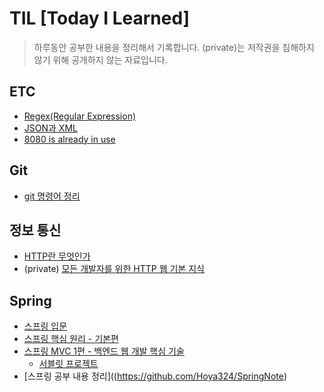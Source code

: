 # TIL [Today I Learned]

> 하루동안 공부한 내용을 정리해서 기록합니다.
> (private)는 저작권을 침해하지 않기 위해 공개하지 않는 자료입니다.

## ETC
+ [Regex(Regular Expression)](./ETC/Regex.md)
+ [JSON과 XML](./ETC/JSONandXML.md)
+ [8080 is already in use](./ETC/used8080.md)

## Git

+ [git 명령어 정리](./Git/git_commands.md)


## 정보 통신

+ [HTTP란 무엇인가](./HTTP/HTTP.md)
+ (private) [모든 개발자를 위한 HTTP 웹 기본 지식](https://github.com/Hoya324/HTTPStudy)

## Spring

+ [스프링 입문](https://github.com/Hoya324/springStudy)
+ [스프링 핵심 원리 - 기본편](https://github.com/Hoya324/springStudyBasic)
+ [스프링 MVC 1편 - 백엔드 웹 개발 핵심 기술](https://github.com/Hoya324/springMVCStudy)
  - [서블릿 프로젝트](https://github.com/Hoya324/servlet)
+ [스프링 공부 내용 정리]((https://github.com/Hoya324/SpringNote)


<!-- 제어,비제어 컴포넌트 -->
